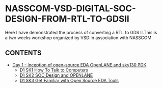# NASSCOM-VSD-DIGITAL-SOC-DESIGN-FROM-RTL-TO-GDSII
Here I have demonstrated the process of converting a RTL to GDS II.This is a two weeks workshop organized by VSD in association with NASSCOM
## CONTENTS
* [Day 1 - Inception of open-source EDA OpenLANE and sky130 PDK](#day-1---inception-of-open-source-eda-openlane-and-sky130-pdk)
   * [D1 SK1 How To Talk to Computers](#d1-sk1-how-to-talk-to-computers)
   * [D1 SK2 SOC Design and OPENLANE](#d1-sk2-soc-design-and-openlane)
   * [D1 SK3 Get Familiar with Open Source EDA Tools](#d1-sk3-get-familiar-with-open-source-eda-tools)
